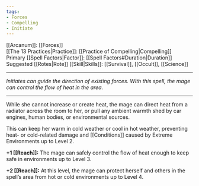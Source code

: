 ```yaml
---
tags:
- Forces
- Compelling
- Initiate
---
```


[[Arcanum]]: [[Forces]]\
[[The 13 Practices|Practice]]: [[Practice of Compelling|Compelling]]\
Primary [[Spell Factors|Factor]]: [[Spell Factors#Duration|Duration]]\
Suggested [[Rotes|Rote]] [[Skill|Skills]]: [[Survival]], [[Occult]], [[Science]]

---

_Initiates can guide the direction of existing forces. With this spell, the mage can control the flow of heat in the area._

---

While she cannot increase or create heat, the mage can direct heat from a radiator across the room to her, or pull any ambient warmth shed by car engines, human bodies, or environmental sources.

This can keep her warm in cold weather or cool in hot weather, preventing heat- or cold-related damage and [[Conditions]] caused by Extreme Environments up to Level 2.

**+1 [[Reach]]:** The mage can safely control the flow of heat enough to keep safe in environments up to Level 3.

**+2 [[Reach]]:** At this level, the mage can protect herself and others in the spell’s area from hot or cold environments up to Level 4.